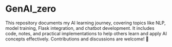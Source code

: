 # GenAI_zero
This repository documents my AI learning journey, covering topics like NLP, model training, Flask integration, and chatbot development. It includes code, notes, and practical implementations to help others learn and apply AI concepts effectively. Contributions and discussions are welcome! 🚀
